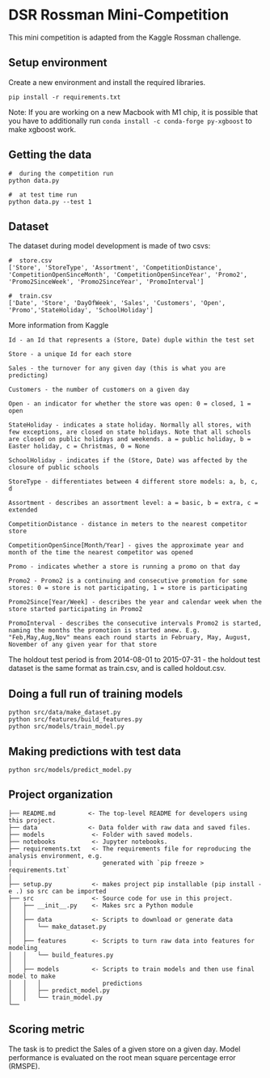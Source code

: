 # DSR Rossman Mini-Competition
This mini competition is adapted from the Kaggle Rossman challenge.

## Setup environment
Create a new environment and install the required libraries.
```angular2html
pip install -r requirements.txt
```
Note: If you are working on a new Macbook with M1 chip, it is possible that you have to additionally run `conda install -c conda-forge py-xgboost` to make xgboost work.

## Getting the data
```angular2html
#  during the competition run
python data.py

#  at test time run
python data.py --test 1
```

## Dataset
The dataset during model development is made of two csvs: 
```angular2html
#  store.csv
['Store', 'StoreType', 'Assortment', 'CompetitionDistance', 'CompetitionOpenSinceMonth', 'CompetitionOpenSinceYear', 'Promo2', 'Promo2SinceWeek', 'Promo2SinceYear', 'PromoInterval']

#  train.csv
['Date', 'Store', 'DayOfWeek', 'Sales', 'Customers', 'Open', 'Promo','StateHoliday', 'SchoolHoliday']
```
More information from Kaggle
```angular2html
Id - an Id that represents a (Store, Date) duple within the test set

Store - a unique Id for each store

Sales - the turnover for any given day (this is what you are predicting)

Customers - the number of customers on a given day

Open - an indicator for whether the store was open: 0 = closed, 1 = open

StateHoliday - indicates a state holiday. Normally all stores, with few exceptions, are closed on state holidays. Note that all schools are closed on public holidays and weekends. a = public holiday, b = Easter holiday, c = Christmas, 0 = None

SchoolHoliday - indicates if the (Store, Date) was affected by the closure of public schools

StoreType - differentiates between 4 different store models: a, b, c, d

Assortment - describes an assortment level: a = basic, b = extra, c = extended

CompetitionDistance - distance in meters to the nearest competitor store

CompetitionOpenSince[Month/Year] - gives the approximate year and month of the time the nearest competitor was opened

Promo - indicates whether a store is running a promo on that day

Promo2 - Promo2 is a continuing and consecutive promotion for some stores: 0 = store is not participating, 1 = store is participating

Promo2Since[Year/Week] - describes the year and calendar week when the store started participating in Promo2

PromoInterval - describes the consecutive intervals Promo2 is started, naming the months the promotion is started anew. E.g. "Feb,May,Aug,Nov" means each round starts in February, May, August, November of any given year for that store
```
The holdout test period is from 2014-08-01 to 2015-07-31 - the holdout test dataset is the same format as train.csv, and is called holdout.csv.

## Doing a full run of training models
```angular2html
python src/data/make_dataset.py
python src/features/build_features.py
python src/models/train_model.py
```

## Making predictions with test data
```angular2html
python src/models/predict_model.py
```

## Project organization
```angular2html
├── README.md         <- The top-level README for developers using this project.
├── data              <- Data folder with raw data and saved files.
├── models             <- Folder with saved models.
├── notebooks          <- Jupyter notebooks.
├── requirements.txt   <- The requirements file for reproducing the analysis environment, e.g.
│                         generated with `pip freeze > requirements.txt`
│
├── setup.py           <- makes project pip installable (pip install -e .) so src can be imported
├── src                <- Source code for use in this project.
│   ├── __init__.py    <- Makes src a Python module
│   │
│   ├── data           <- Scripts to download or generate data
│   │   └── make_dataset.py
│   │
│   ├── features       <- Scripts to turn raw data into features for modeling
│   │   └── build_features.py
│   │
│   ├── models         <- Scripts to train models and then use final model to make
│   │   │                 predictions
│   │   ├── predict_model.py
│   │   └── train_model.py
└──
```

## Scoring metric
The task is to predict the Sales of a given store on a given day. Model performance is evaluated on the root mean square percentage error (RMSPE).



